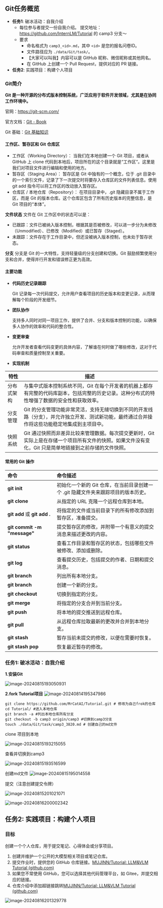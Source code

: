## Git任务概览



- **任务1**: 破冰活动：自我介绍
  - 每位参与者提交一份自我介绍。 提交地址：https://github.com/InternLM/Tutorial 的 camp3 分支～
  - 要求
    - 命名格式为 `camp3_<id>.md`，其中 `<id>` 是您的报名问卷ID。
    - 文件路径应为 `./data/Git/task/`。
    - 【大家可以叫我】内容可以是 GitHub 昵称、微信昵称或其他网名。
    - 在 GitHub 上创建一个 Pull Request，提供对应的 PR 链接。
- **任务2**: 实践项目：构建个人项目

### Git简介

**Git 是一种开源的分布式版本控制系统，广泛应用于软件开发领域，尤其是在协同工作环境中。**

官网：https://git-scm.com/

官方文档：[Git - Book](https://git-scm.com/book/en/v2)

Git 基础：[Git 基础知识](https://aicarrier.feishu.cn/wiki/YAXRwLZxPi8Hy6k3tOQcuwAHn5g)

#### **工作区、暂存区和 Git 仓库区**

- 工作区（Working Directory）： 当我们在本地创建一个 Git 项目，或者从 GitHub 上 clone 代码到本地后，项目所在的这个目录就是“工作区”。这里是我们对项目文件进行编辑和使用的地方。
- 暂存区（Staging Area）： 暂存区是 Git 中独有的一个概念，位于 .git 目录中的一个索引文件，记录了下一次提交时将要存入仓库区的文件列表信息。使用 git add 指令可以将工作区的改动放入暂存区。
- 仓库区 / 本地仓库（Repository）： 在项目目录中，.git 隐藏目录不属于工作区，而是 Git 的版本仓库。这个仓库区包含了所有历史版本的完整信息，是 Git 项目的“本体”。

**文件状态** 文件在 Git 工作区中的状态可以是：

- 已跟踪：文件已被纳入版本控制，根据其是否被修改，可以进一步分为未修改（Unmodified）、已修改（Modified）或已暂存（Staged）。
- 未跟踪：文件存在于工作目录中，但还没被纳入版本控制，也未处于暂存状态。

**分支** 分支是 Git 的一大特性，支持轻量级的分支创建和切换。Git 鼓励频繁使用分支和合并，使得并行开发和错误修正更为高效。

#### **主要功能**

- **代码历史记录跟踪**

  Git 记录每一次代码提交，允许用户查看项目的历史版本和变更记录，从而理解每个阶段的开发细节。

- **团队协作**

  支持多人同时对同一项目工作，提供了合并、分支和版本控制的功能，以确保多人协作的效率和代码的整合性。

- **变更审查**

  允许开发者查看代码变更的具体内容，了解谁在何时做了哪些修改，这对于代码审查和质量控制至关重要。

- **实现机制**

| 特性       | 描述                                                         |
| ---------- | ------------------------------------------------------------ |
| 分布式架构 | 与集中式版本控制系统不同，Git 在每个开发者的机器上都存有完整的代码库副本，包括完整的历史记录。这种分布式的特性增强了数据的安全性和获取效率。 |
| 分支管理   | Git 的分支管理功能非常灵活，支持无缝切换到不同的开发线路（分支），并允许独立开发、测试新功能，最终通过合并操作将这些功能稳定地集成到主项目中。 |
| 快照系统   | Git 通过快照而非差异比较来管理数据。每次提交更新时，Git 实际上是在存储一个项目所有文件的快照。如果文件没有变化，Git 只是简单地链接到之前存储的文件快照。 |

#### **常用的 Git 操作**

| 命令                                | 命令描述                                                     |
| :---------------------------------- | :----------------------------------------------------------- |
| **git init**                        | 初始化一个新的 Git 仓库，在当前目录创建一个 .git 隐藏文件夹来跟踪项目的版本历史。 |
| **git clone <repository-url>**      | 从指定的 URL 克隆一个远程仓库到本地。                        |
| **git add <file>** 或 **git add .** | 将指定的文件或当前目录下的所有修改添加到暂存区，准备提交。   |
| **git commit -m "message"**         | 提交暂存区的修改，并附带一个有意义的提交消息来描述更改的内容。 |
| **git status**                      | 查看工作目录和暂存区的状态，包括哪些文件被修改、添加或删除。 |
| **git log**                         | 查看提交历史，包括提交的作者、日期和提交消息。               |
| **git branch**                      | 列出所有本地分支。                                           |
| **git branch <branch-name>**        | 创建一个新的分支。                                           |
| **git checkout <branch-name>**      | 切换到指定的分支。                                           |
| **git merge <branch-name>**         | 将指定的分支合并到当前分支。                                 |
| **git push**                        | 将本地的提交推送到远程仓库。                                 |
| **git pull**                        | 从远程仓库拉取最新的更改并合并到本地分支。                   |
| **git stash**                       | 暂存当前未提交的修改，以便在需要时恢复。                     |
| **git stash pop**                   | 恢复最近暂存的修改。                                         |



### 任务1: 破冰活动：自我介绍



**1.安装Git**

![image-20240815193050931](image/image-20240815193050931.png)



**2.fork Tutorial项目**
![image-20240814195347986](image/image-20240814195347986.png)

```shell
git clone https://github.com/MrCatAI/Tutorial.git # 修改为自己frok的仓库
cd Tutorial/ #进入本地仓库
git branch -a #列出本地仓库所有分支
git checkout -b camp3 origin/camp3 #切换到camp3分支
touch ./data/Git/task/camp3_3820.md # 创建自己的md文件
```

clone 项目到本地

![image-20240815193215055](image/image-20240815193215055.png)

查看并切换到camp3

![image-20240815193516599](image/image-20240815193516599.png)

创建md文件
![image-20240815195014558](image/image-20240815195014558.png)

提交（注意创建提交令牌）

![image-20240815201021071](image/image-20240815201021071.png)

![image-20240816200002342](image/image-20240816200002342.png)

## 任务2: 实践项目：构建个人项目



### 目标



创建一个个人仓库，用于提交笔记、心得体会或分享项目。



1. 创建并维护一个公开的大模型相关项目或笔记仓库。
2. 提交作业时，提供您的 GitHub 仓库链接。[MUJINN/Tutorial: LLM&VLM Tutorial (github.com)](https://github.com/MUJINN/Tutorial)
3. 如果您不常使用 GitHub，您可以选择其他代码管理平台，如 Gitee，并提交相应的链接。
4. 仓库介绍中添加超链接跳转[MUJINN/Tutorial: LLM&VLM Tutorial (github.com)](https://github.com/MUJINN/Tutorial)

![image-20240816201329778](image/image-20240816201329778.png)
